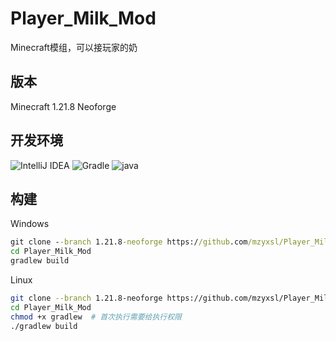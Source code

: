 # Player_Milk_Mod
Minecraft模组，可以接玩家的奶

## 版本
Minecraft 1.21.8 Neoforge

## 开发环境
![IntelliJ IDEA](https://img.shields.io/badge/IntelliJ%20IDEA-%23000000?logo=intellijidea)
![Gradle](https://img.shields.io/badge/Gradle-8.14.3-%2302303A?logo=gradle&labelColor=%2302303A)
![java](https://img.shields.io/badge/java-21-21)

## 构建

Windows

```cmd
git clone --branch 1.21.8-neoforge https://github.com/mzyxsl/Player_Milk_Mod.git
cd Player_Milk_Mod
gradlew build
```

Linux

```bash
git clone --branch 1.21.8-neoforge https://github.com/mzyxsl/Player_Milk_Mod.git
cd Player_Milk_Mod
chmod +x gradlew  # 首次执行需要给执行权限
./gradlew build
```
